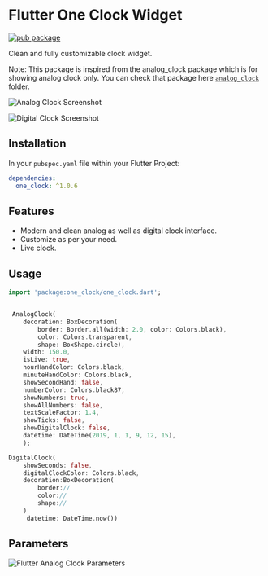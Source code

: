 # Flutter One Clock Widget

[![pub package](https://img.shields.io/pub/v/analog_clock.svg)](https://pub.dartlang.org/packages/analog_clock)

Clean and fully customizable clock widget.

Note: This package is inspired from the analog_clock package which is for showing analog clock only. You can check that package here [`analog_clock`](https://pub.dev/packages/analog_clock) folder.

![Analog Clock Screenshot](https://github.com/AurangzebHusain/one_clock/blob/master/Analog_Clock.png?raw=true)

![Digital Clock Screenshot](https://github.com/AurangzebHusain/one_clock/blob/master/Digital_Clock.png?raw=true)

## Installation

In your `pubspec.yaml` file within your Flutter Project:

```yaml
dependencies:
  one_clock: ^1.0.6
```

## Features

- Modern and clean analog as well as digital clock interface.
- Customize as per your need.
- Live clock.

## Usage

```dart
import 'package:one_clock/one_clock.dart';


 AnalogClock(
	decoration: BoxDecoration(
	    border: Border.all(width: 2.0, color: Colors.black),
	    color: Colors.transparent,
	    shape: BoxShape.circle),
	width: 150.0,
	isLive: true,
	hourHandColor: Colors.black,
	minuteHandColor: Colors.black,
	showSecondHand: false,
	numberColor: Colors.black87,
	showNumbers: true,
	showAllNumbers: false,
	textScaleFactor: 1.4,
	showTicks: false,
	showDigitalClock: false,
	datetime: DateTime(2019, 1, 1, 9, 12, 15),
	);

DigitalClock(
	showSeconds: false,
	digitalClockColor: Colors.black,
	decoration:BoxDecoration(
		border://
		color://
		shape://
	)
	 datetime: DateTime.now())
```

## Parameters

![Flutter Analog Clock Parameters](https://github.com/furkantektas/analog_clock/raw/master/doc/visual_doc.png?raw=true)
